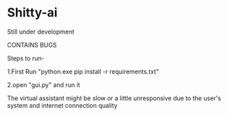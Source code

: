 # Shitty-ai

Still under development

CONTAINS BUGS

Steps to run- 

1.First Run "python.exe pip install -r requirements.txt"  

2.open "gui.py" and run it

The virtual assistant might be slow or a little unresponsive due to the user's system and internet connection quality
